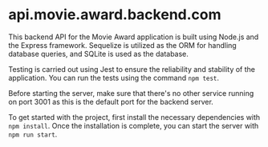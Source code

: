 # api.movie.award.backend.com

This backend API for the Movie Award application is built using Node.js and the Express framework. Sequelize is utilized as the ORM for handling database queries, and SQLite is used as the database.

Testing is carried out using Jest to ensure the reliability and stability of the application. You can run the tests using the command `npm test`.

Before starting the server, make sure that there's no other service running on port 3001 as this is the default port for the backend server.

To get started with the project, first install the necessary dependencies with `npm install`. Once the installation is complete, you can start the server with `npm run start`.
